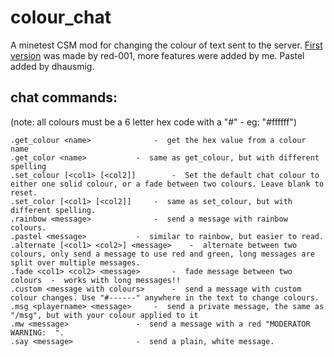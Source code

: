 # colour_chat
A minetest CSM mod for changing the colour of text sent to the server.
[First version](https://github.com/red-001/colour_chat) was made by red-001, more features were added by me. Pastel added by dhausmig.

## chat commands:  
(note: all colours must be a 6 letter hex code with a "#" - eg: "#ffffff")

	.get_colour <name>  			-  get the hex value from a colour name
	.get_color <name> 			-  same as get_colour, but with different spelling
	.set_colour [<col1> [<col2]]   		-  Set the default chat colour to either one solid colour, or a fade between two colours. Leave blank to reset.
	.set_color [<col1> [<col2]]		-  same as set_colour, but with different spelling.
	.rainbow <message>  			-  send a message with rainbow colours.
	.pastel <message>  			-  similar to rainbow, but easier to read.
	.alternate [<col1> <col2>] <message>	-  alternate between two colours, only send a message to use red and green, long messages are split over multiple messages.
	.fade <col1> <col2> <message>  		-  fade message between two colours  -  works with long messages!!
	.custom <message with colours>  	-  send a message with custom colour changes. Use "#------" anywhere in the text to change colours.
	.msg <playername> <message>		-  send a private message, the same as "/msg", but with your colour applied to it
	.mw <message>  				-  send a message with a red "MODERATOR WARNING:  ".
	.say <message>  			-  send a plain, white message.
